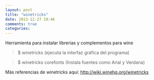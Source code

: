 ```yaml
---
layout: post
title: "winetricks"
date: 2013-12-27 19:46
comments: true
categories: 
---
```

Herramienta para instalar librerias y complementos para wine

>$ winetricks (ejecuta la interfaz gráfica del programa)

>$ winetricks corefonts (Instala fuentes como Arial y Verdana)

Más referencias de winetricks aqui: <http://wiki.winehq.org/winetricks>

